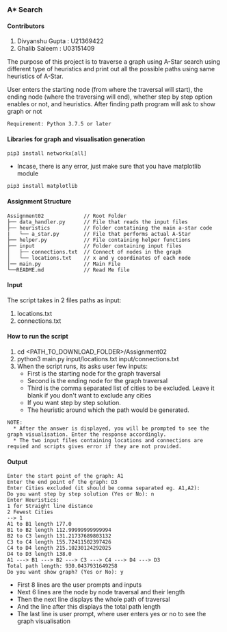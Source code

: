 ### A* Search ###

#### Contributors ####

1) Divyanshu Gupta : U21369422
2) Ghalib Saleem : U03151409

The purpose of this project is to traverse a graph using A-Star search using different type of heuristics and print out all the possible paths using same heuristics of A-Star.

User enters the starting node (from where the traversal will start), the ending node (where the traversing will end), whether step by step option enables or not, and heuristics.
After finding path program will ask to show graph or not 

```
Requirement: Python 3.7.5 or later 
```

#### Libraries for graph and visualisation generation

```
pip3 install networkx[all]
```
* Incase, there is any error, just make sure that you have matplotlib module

```
pip3 install matplotlib
```

#### Assignment Structure ####

```
Assignment02             // Root Folder
├── data_handler.py      // File that reads the input files
├── heuristics           // Folder contatining the main a-star code
|   └── a_star.py        // File that performs actual A-Star
├── helper.py            // File containing helper functions 
├── input                // Folder containing input files
│   ├── connections.txt  // Connect of nodes in the graph
│   └── locations.txt    // x and y coordinates of each node
│── main.py              // Main File
└──README.md             // Read Me file
```

#### Input ####

The script takes in 2 files paths as input:

1) locations.txt
2) connections.txt

#### How to run the script ####

1) cd <PATH_TO_DOWNLOAD_FOLDER>/Assignment02
2) python3 main.py input/locations.txt input/connections.txt
3) When the script runs, its asks user few inputs:
   * First is the starting node for the graph traversal
   * Second is the ending node for the graph traversal
   * Third is the comma separated list of cities to be excluded. Leave it blank if you don't want to exclude any cities
   * If you want step by step solution.
   * The heuristic around which the path would be generated.
```
NOTE: 
  * After the answer is displayed, you will be prompted to see the graph visualisation. Enter the response accordingly.
  * The two input files containing locations and connections are requied and scripts gives error if they are not provided.
```

#### Output ####
```
Enter the start point of the graph: A1
Enter the end point of the graph: D3
Enter Cities excluded (it should be comma separated eg. A1,A2): 
Do you want step by step solution (Yes or No): n
Enter Heuristics: 
1 for Straight line distance 
2 Fewest Cities
--> 1
A1 to B1 length 177.0
B1 to B2 length 112.99999999999994
B2 to C3 length 131.21737689803132
C3 to C4 length 155.72411502397426
C4 to D4 length 215.10230124292025
D4 to D3 length 138.0
A1 ---> B1 ---> B2 ---> C3 ---> C4 ---> D4 ---> D3
Total path length: 930.0437931649258
Do you want show graph? (Yes or No): y
```

* First 8 lines are the user prompts and inputs
* Next 6 lines are the node by node traversal and their length
* Then the next line displays the whole path of traversal
* And the line after this displays the total path length
* The last line is user prompt, where user enters yes or no to see the graph visualisation
